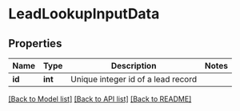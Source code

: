 # LeadLookupInputData

## Properties
Name | Type | Description | Notes
------------ | ------------- | ------------- | -------------
**id** | **int** | Unique integer id of a lead record | 

[[Back to Model list]](../README.md#documentation-for-models) [[Back to API list]](../README.md#documentation-for-api-endpoints) [[Back to README]](../README.md)


